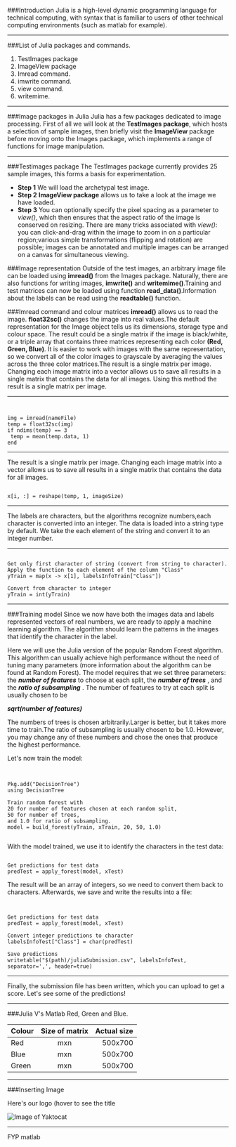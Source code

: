 

###Introduction
Julia is a high-level dynamic programming language for technical computing, with syntax that is familiar to users of other technical computing environments (such as matlab for example).
***
###List of Julia packages and commands.
1. TestImages package
2. ImageView package
3. Imread command.
4. imwrite command. 
5. view command.
6. writemime.

***
###Image packages in Julia 
Julia has a few packages dedicated to image processing. First of all we will look at the **TestImages package**, which hosts a selection of sample images, then briefly visit the **ImageView** package before moving onto the Images package, which implements a range of functions for image manipulation.
***
###Testimages package
The TestImages package currently provides 25 sample images, this forms a basis for experimentation.
* **Step 1** We will load the archetypal test image.
* **Step 2** **ImageView package** allows us to take a look at the image we have loaded.  
* **Step 3** You can optionally specify the pixel spacing as a parameter to *view()*, which then ensures that the aspect ratio of the image is conserved on resizing. There are many tricks associated with *view()*: you can click-and-drag within the image to zoom in on a particular region;various simple transformations (flipping and rotation) are possible; images can be annotated and multiple images can be arranged on a canvas for simultaneous viewing.



###Image representation
Outside of the test images, an arbitrary image file can be loaded using **imread()** from the Images package. Naturally, there are also functions for writing images, **imwrite()** and **writemime()**.Training and test matrices can now be loaded using function **read_data()**.Information about the labels can be read using the **readtable()** function.

###Imread command and colour matrices
**imread()** allows us to read the image. **float32sc()** changes the image into real values.The default representation for the Image object tells us its dimensions, storage type and colour space. The result could be a single matrix if the image is black/white, or a triple array that contains three matrices representing each color **(Red, Green, Blue)**. 
It is easier to work with images with the same representation, so we convert all of the color images to grayscale by averaging the values across the three color matrices.The result is a single matrix per image. Changing each image matrix into a vector allows us to save all results in a single matrix that contains the data for all images. Using this method the result is a single matrix per image. 


***

<pre><code>

img = imread(nameFile)
temp = float32sc(img)
if ndims(temp) == 3
 temp = mean(temp.data, 1)
end
</code></pre>
 ***
The result is a single matrix per image. Changing each image matrix into a vector allows us to save all results in a single matrix that contains the data for all images.
<pre><code>
x[i, :] = reshape(temp, 1, imageSize)
</code></pre>

***
The labels are characters, but the algorithms recognize numbers,each character is converted into an integer. The data is loaded into a string type by default. We take the each element of the string and convert it to an integer number.
***

<pre><code>
Get only first character of string (convert from string to character).
Apply the function to each element of the column "Class"
yTrain = map(x -> x[1], labelsInfoTrain["Class"])

Convert from character to integer
yTrain = int(yTrain)
</pre></code>
***

###Training model
Since we now have both the images data and labels represented vectors of real numbers, we are ready to apply a machine learning algorithm. The algorithm should learn the patterns in the images that identify the character in the label.


Here we will use the Julia version of the popular Random Forest algorithm. This algorithm can usually achieve high performance without the need of tuning many parameters (more information about the algorithm can be found at Random Forest). The model requires that we set three parameters: the ***number of features*** to choose at each split, the ***number of trees*** , and the  ***ratio of subsampling*** . The number of features to try at each split is usually chosen to be 

***sqrt(number of features)***

The numbers of trees is chosen arbitrarily.Larger is better, but it takes more time to train.The ratio of subsampling is usually chosen to be 1.0. However, you may change any of these numbers and chose the ones that produce the highest performance.

Let's now train the model:

<pre> <code>

Pkg.add("DecisionTree")
using DecisionTree

Train random forest with
20 for number of features chosen at each random split,
50 for number of trees,
and 1.0 for ratio of subsampling.
model = build_forest(yTrain, xTrain, 20, 50, 1.0)

</pre></code>

With the model trained, we use it to identify the characters in the test data:
<pre><code>
Get predictions for test data
predTest = apply_forest(model, xTest)
</pre></code>


The result will be an array of integers, so we need to convert them back to characters. Afterwards, we save and write the results into a file:


<pre><code>

Get predictions for test data
predTest = apply_forest(model, xTest)

Convert integer predictions to character
labelsInfoTest["Class"] = char(predTest)

Save predictions
writetable("$(path)/juliaSubmission.csv", labelsInfoTest, separator=',', header=true)
</pre></code>

***
Finally, the submission file has been written, which you can upload to get a score. Let's see some of the predictions!

***



###Julia V's Matlab
Red, Green and Blue.

| Colour        | Size of matrix| Actual size   |
| ------------- |:-------------:| -------------:|
| Red           | mxn           | 500x700       |
| Blue          | mxn           | 500x700       |
| Green         | mxn           | 500x700       |


***

###Inserting Image

Here's our logo (hover to see the title 




![Image of Yaktocat](http://www.newstalk.com/content/000/images/000016/16851_60_news_hub_multi_630x0.jpg)


***
FYP matlab
